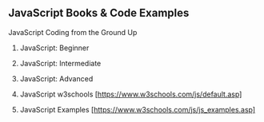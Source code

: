 ## JavaScript Books & Code Examples

JavaScript Coding from the Ground Up

1. JavaScript: Beginner

2. JavaScript: Intermediate

3. JavaScript: Advanced

4. JavaScript w3schools [https://www.w3schools.com/js/default.asp]

5. JavaScript Examples [https://www.w3schools.com/js/js_examples.asp]